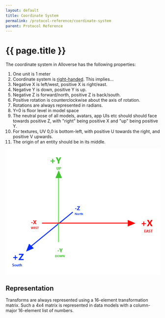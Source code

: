 ```yaml
---
layout: default
title: Coordinate System
permalink: /protocol-reference/coordinate-system
parent: Protocol Reference
---
```


# {{ page.title }}

The coordinate system in Alloverse has the following properties:

1. One unit is 1 meter
2. Coordinate system is [right-handed](https://www.evl.uic.edu/ralph/508S98/coordinates.html). This implies...
3. Negative X is left/west, positive X is right/east.
4. Negative Y is down, positive Y is up.
5. Negative Z is forward/north, positive Z is back/south.
6. Positive rotation is counterclockwise about the axis of rotation.
7. Rotations are always represented in radians.
8. Y=0 is floor level in model space
9. The neutral pose of all models, avatars, app UIs etc should should face towards positive Z, with "right" being positive X and "up" being positive Y.
10. For textures, UV 0,0 is bottom-left, with positive U towards the right, and positive V upwards.
11. The origin of an entity should be in its middle.

![Rotation about Y axis is counterclockwise](/assets/images/coordinate-system-XYZ.png)

## Representation

Transforms are always represented using a 16-element transformation matrix. Such a 4x4 matrix is
represented in data models with a column-major 16-element list of numbers.
